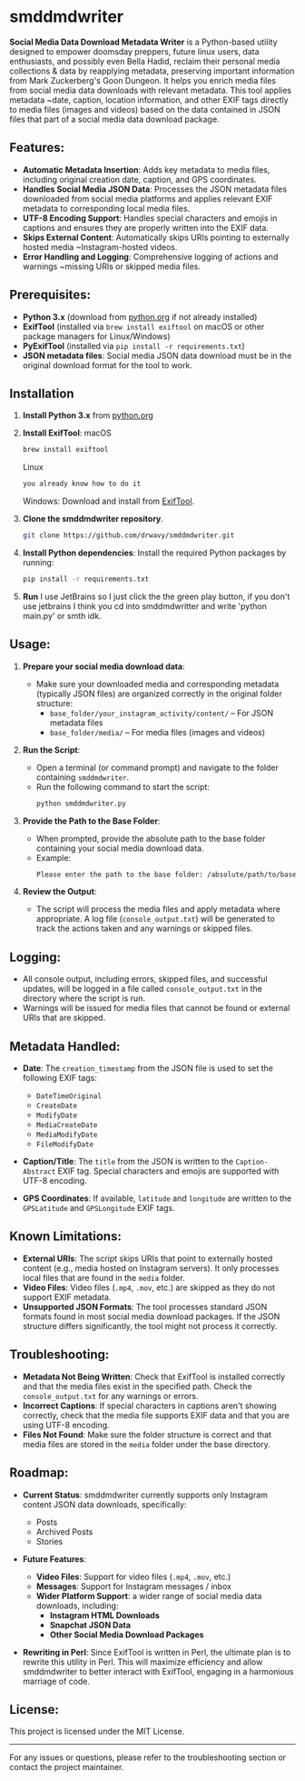 # smddmdwriter
**Social Media Data Download Metadata Writer** is a Python-based utility designed to empower doomsday preppers, future linux users, data enthusiasts, and possibly even Bella Hadid, reclaim their personal media collections & data by reapplying metadata, preserving important information from Mark Zuckerberg's Goon Dungeon. It helps you enrich media files from social media data downloads with relevant metadata. This tool applies metadata ~date, caption, location information, and other EXIF tags directly to media files (images and videos) based on the data contained in JSON files that part of a social media data download package.

## Features:
- **Automatic Metadata Insertion**: Adds key metadata to media files, including original creation date, caption, and GPS coordinates.
- **Handles Social Media JSON Data**: Processes the JSON metadata files downloaded from social media platforms and applies relevant EXIF metadata to corresponding local media files.
- **UTF-8 Encoding Support**: Handles special characters and emojis in captions and ensures they are properly written into the EXIF data.
- **Skips External Content**: Automatically skips URIs pointing to externally hosted media ~Instagram-hosted videos.
- **Error Handling and Logging**: Comprehensive logging of actions and warnings ~missing URIs or skipped media files.

## Prerequisites:
- **Python 3.x** (download from [python.org](https://www.python.org/downloads/) if not already installed)
- **ExifTool** (installed via `brew install exiftool` on macOS or other package managers for Linux/Windows)
- **PyExifTool** (installed via `pip install -r requirements.txt`)
- **JSON metadata files**: Social media JSON data download must be in the original download format for the tool to work.

## Installation
1. **Install Python 3.x** from [python.org](https://www.python.org/downloads/)
2. **Install ExifTool**:
   macOS
   ```bash
   brew install exiftool
   ```
   Linux
   ```bash
   you already know how to do it
   ```
   Windows: Download and install from [ExifTool](https://exiftool.org/).

3. **Clone the smddmdwriter repository**.
   ```bash
   git clone https://github.com/drwavy/smddmdwriter.git
   ```
   
5. **Install Python dependencies**:
   Install the required Python packages by running:
   ```bash
   pip install -r requirements.txt
   ```
6. **Run** I use JetBrains so I just click the the green play button, if you don't use jetbrains I think you cd into smddmdwritter and write 'python main.py' or smth idk.


## Usage:
1. **Prepare your social media download data**:
   - Make sure your downloaded media and corresponding metadata (typically JSON files) are organized correctly in the original folder structure:
     - `base_folder/your_instagram_activity/content/` – For JSON metadata files
     - `base_folder/media/` – For media files (images and videos)
   
2. **Run the Script**:
   - Open a terminal (or command prompt) and navigate to the folder containing `smddmdwriter`.
   - Run the following command to start the script:
     ```bash
     python smddmdwriter.py
     ```

3. **Provide the Path to the Base Folder**:
   - When prompted, provide the absolute path to the base folder containing your social media download data.
   - Example:
     ```bash
     Please enter the path to the base folder: /absolute/path/to/base_folder/
     ```

4. **Review the Output**:
   - The script will process the media files and apply metadata where appropriate. A log file (`console_output.txt`) will be generated to track the actions taken and any warnings or skipped files.

## Logging:
- All console output, including errors, skipped files, and successful updates, will be logged in a file called `console_output.txt` in the directory where the script is run.
- Warnings will be issued for media files that cannot be found or external URIs that are skipped.

## Metadata Handled:
- **Date**: The `creation_timestamp` from the JSON file is used to set the following EXIF tags:
  - `DateTimeOriginal`
  - `CreateDate`
  - `ModifyDate`
  - `MediaCreateDate`
  - `MediaModifyDate`
  - `FileModifyDate`

- **Caption/Title**: The `title` from the JSON is written to the `Caption-Abstract` EXIF tag. Special characters and emojis are supported with UTF-8 encoding.

- **GPS Coordinates**: If available, `latitude` and `longitude` are written to the `GPSLatitude` and `GPSLongitude` EXIF tags.

## Known Limitations:
- **External URIs**: The script skips URIs that point to externally hosted content (e.g., media hosted on Instagram servers). It only processes local files that are found in the `media` folder.
- **Video Files**: Video files (`.mp4`, `.mov`, etc.) are skipped as they do not support EXIF metadata.
- **Unsupported JSON Formats**: The tool processes standard JSON formats found in most social media download packages. If the JSON structure differs significantly, the tool might not process it correctly.

## Troubleshooting:
- **Metadata Not Being Written**: Check that ExifTool is installed correctly and that the media files exist in the specified path. Check the `console_output.txt` for any warnings or errors.
- **Incorrect Captions**: If special characters in captions aren't showing correctly, check that the media file supports EXIF data and that you are using UTF-8 encoding.
- **Files Not Found**: Make sure the folder structure is correct and that media files are stored in the `media` folder under the base directory.

## Roadmap:
- **Current Status**: smddmdwriter currently supports only Instagram content JSON data downloads, specifically:
  - Posts
  - Archived Posts
  - Stories

- **Future Features**:
  - **Video Files**: Support for video files (`.mp4`, `.mov`, etc.)
  - **Messages**: Support for Instagram messages / inbox
  - **Wider Platform Support**: a wider range of social media data downloads, including:
    - **Instagram HTML Downloads**
    - **Snapchat JSON Data**
    - **Other Social Media Download Packages**
  
- **Rewriting in Perl**: Since ExifTool is written in Perl, the ultimate plan is to rewrite this utility in Perl. This will maximize efficiency and allow smddmdwriter to better interact with ExifTool, engaging in a harmonious marriage of code.

## License:
This project is licensed under the MIT License.

---
For any issues or questions, please refer to the troubleshooting section or contact the project maintainer.

